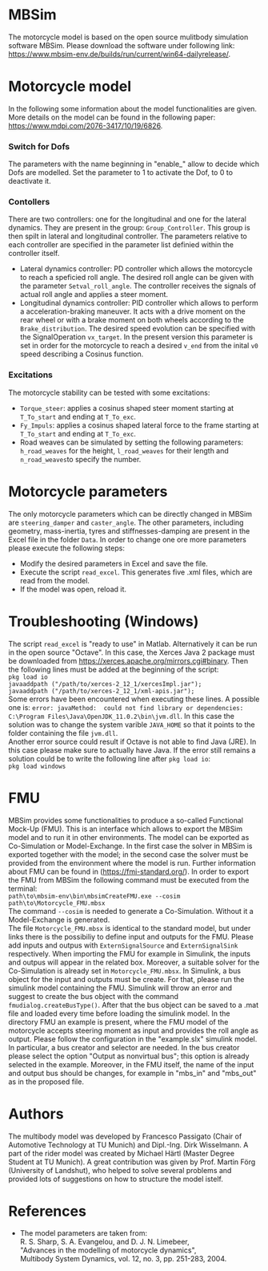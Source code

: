 # MBSim
The motorcycle model is based on the open source mulitbody simulation software MBSim. 
Please download the software under following link: https://www.mbsim-env.de/builds/run/current/win64-dailyrelease/. 

# Motorcycle model
In the following some information about the model functionalities are given. More details on the model 
can be found in the following paper: https://www.mdpi.com/2076-3417/10/19/6826.

### Switch for Dofs
The parameters with the name beginning in "enable_" allow to decide which Dofs are 
modelled. Set the parameter to 1 to activate the Dof, to 0 to deactivate it. 

### Contollers
There are two controllers: one for the longitudinal and one for the lateral dynamics. 
They are present in the group: `Group_Controller`. This group is then spilt in lateral
and longitudinal controller. The parameters relative to each controller are specified 
in the parameter list definied within the controller itself. 
* Lateral dynamics controller: PD controller which allows the motorcycle to reach 
a speficied roll angle. The desired roll angle can be given with the parameter `Setval_roll_angle`.
The controller receives the signals of actual roll angle and 
applies a steer moment. 
* Longitudinal dynamics controller: PID controller which allows to perform a acceleration-braking
maneuver. It acts with a drive moment on the rear wheel or with a brake moment on both wheels according to
the `Brake_distribution`. The desired speed evolution can be specified with the SignalOperation `vx_target`. 
In the present version this parameter is set in order for the motorcycle to reach a desired `v_end` 
from the inital `v0` speed describing a Cosinus function. 

### Excitations
The motorcycle stability can be tested with some excitations:
* `Torque_steer`: applies a cosinus shaped steer moment starting at `T_To_start`
and ending at `T_To_exc`.
* `Fy_Impuls`: applies a cosinus shaped lateral force to the frame starting at `T_To_start`
and ending at `T_To_exc`.
* Road weaves can be simulated by setting the following parameters: `h_road_weaves` for the height,
`l_road_weaves` for their length and `n_road_weaves`to specify the number.

# Motorcycle parameters
The only motorcycle parameters which can be directly changed in MBSim are `steering_damper`
and `caster_angle`. The other parameters, including geometry, mass-inertia, tyres and stiffnesses-damping
are present in the Excel file in the folder `Data`. In order to change one ore more parameters please execute the following steps:
* Modify the desired parameters in Excel and save the file.
* Execute the script `read_excel`. This generates five .xml files, which are read from the model.
* If the model was open, reload it.

# Troubleshooting (Windows)
The script `read_excel` is "ready to use" in Matlab. Alternatively it can be run
in the open source "Octave". In this case, the Xerces Java 2 package must be downloaded 
from https://xerces.apache.org/mirrors.cgi#binary. Then the following lines must be added
at the beginning of the script:<br />
`pkg load io`<br />
`javaaddpath ("/path/to/xerces-2_12_1/xercesImpl.jar");`<br />
`javaaddpath ("/path/to/xerces-2_12_1/xml-apis.jar");`<br />
Some errors have been encountered when executing these lines. A possible one is: `error: javaMethod: 
could not find library or dependencies: C:\Program Files\Java\OpenJDK_11.0.2\bin\jvm.dll`.
In this case the solution was to change the system varible `JAVA_HOME` so that it 
points to the folder containing the file `jvm.dll`.<br />
Another error source could result if Octave is not able to find Java (JRE). In this case
please make sure to actually have Java. If the error still remains a solution could be 
to write the following line after `pkg load io`:<br />
`pkg load windows`<br />

# FMU
MBSim provides some functionalities to produce a so-called Functional Mock-Up (FMU).
This is an interface which allows to export the MBSim model and to run it in other 
environments. The model can be exported as Co-Simulation or Model-Exchange. In the first 
case the solver in MBSim is exported together with the model; in the second case the 
solver must be provided from the environment where the model is run. Further information 
about FMU can be found in (https://fmi-standard.org/). In order to export the FMU 
from MBSim the following command must be executed from the terminal:<br />
`path\to\mbsim-env\bin\mbsimCreateFMU.exe --cosim path\to\Motorcycle_FMU.mbsx`<br />
The command `--cosim` is needed to generate a Co-Simulation. Without it a Model-Exchange
is generated.<br />
The file `Motorcycle_FMU.mbsx` is identical to the standard model, but under links there is the possibiliy to define input and outputs for the FMU. Please 
add inputs and outpus with `ExternSignalSource` and `ExternSignalSink` respectively. 
When importing the FMU for example in Simulink, the inputs and outpus will appear 
in the related box. Moreover, a suitable solver for the Co-Simulation is already set
in `Motorcycle_FMU.mbsx`.
In Simulink, a bus object for the input and outputs must be create. For that, please run the simulink model containing the FMU. Simulink will throw an error and suggest to create the bus object with the command `fmudialog.createBusType()`. After that the bus object can be saved to a .mat file and loaded every time before loading the simulink model.
In the directory FMU an example is present, where the FMU model of the motorcycle accepts steering moment as input and provides the roll angle as output. Please follow the configuration in the "example.slx" simulink model. In particular, a bus creator and selector are needed. In the bus creator please select the option "Output as nonvirtual bus"; this option is already selected in the example. Moreover, in the FMU itself, the name of the input and output bus should be changes, for example in "mbs_in" and "mbs_out" as in the proposed file.

# Authors
The multibody model was developed by Francesco Passigato (Chair of Automotive Technology at TU Munich) and
Dipl.-Ing. Dirk Wisselmann. A part of the rider model was created by Michael Härtl (Master Degree Student at TU Munich).
A great contribution was given by Prof. Martin Förg (University of Landshut), who helped to 
solve several problems and provided lots of suggestions on how to structure the model istelf. 

# References 
*  The model parameters are taken from: <br />
R. S. Sharp, S. A. Evangelou, and D. J. N. Limebeer, <br />
"Advances in the modelling of motorcycle dynamics",<br />
Multibody System Dynamics, vol. 12, no. 3, pp. 251-283, 2004.<br />
